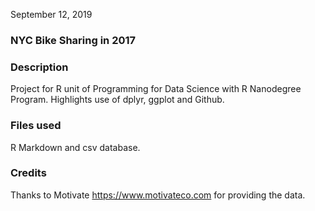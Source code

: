 September 12, 2019
### NYC Bike Sharing in 2017

### Description
Project for R unit of Programming for Data Science with R Nanodegree Program. Highlights use of dplyr, ggplot and Github.

### Files used
R Markdown and csv database.

### Credits
Thanks to Motivate https://www.motivateco.com for providing the data.
